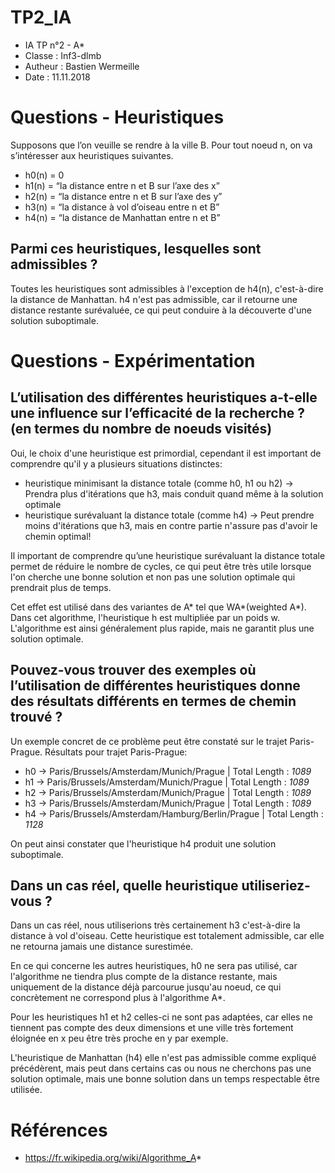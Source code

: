 # TP2_IA
- IA TP n°2 - A*
- Classe : Inf3-dlmb
- Autheur : Bastien Wermeille
- Date : 11.11.2018

# Questions - Heuristiques
Supposons que l’on veuille se rendre à la ville B. Pour tout noeud n, on va s’intéresser aux heuristiques
suivantes.
- h0(n) = 0
- h1(n) = “la distance entre n et B sur l’axe des x”
- h2(n) = “la distance entre n et B sur l’axe des y”
- h3(n) = “la distance à vol d’oiseau entre n et B”
- h4(n) = “la distance de Manhattan entre n et B”

## Parmi ces heuristiques, lesquelles sont admissibles ?
Toutes les heuristiques sont admissibles à l'exception de h4(n), c'est-à-dire la distance de Manhattan. h4 n'est pas admissible, car il retourne une distance restante surévaluée, ce qui peut conduire à la découverte d'une solution suboptimale.

# Questions - Expérimentation
## L’utilisation des différentes heuristiques a-t-elle une influence sur l’efficacité de la recherche ?(en termes du nombre de noeuds visités)
Oui, le choix d'une heuristique est primordial, cependant il est important de comprendre qu'il y a plusieurs situations distinctes:
- heuristique minimisant la distance totale (comme h0, h1 ou h2) -> Prendra plus d'itérations que h3, mais conduit quand même à la solution optimale
- heuristique surévaluant la distance totale (comme h4) -> Peut prendre moins d'itérations que h3, mais en contre partie n'assure pas d'avoir le chemin optimal!

Il important de comprendre qu’une heuristique surévaluant la distance totale permet de réduire le nombre de cycles, ce qui peut être très utile lorsque l'on cherche une bonne solution et non pas une solution optimale qui prendrait plus de temps.

Cet effet est utilisé dans des variantes de A* tel que WA*(weighted A*). Dans cet algorithme, l'heuristique h est multipliée par un poids w. L'algorithme est ainsi généralement plus rapide, mais ne garantit plus une solution optimale.

## Pouvez-vous trouver des exemples où l’utilisation de différentes heuristiques donne des résultats différents en termes de chemin trouvé ?
Un exemple concret de ce problème peut être constaté sur le trajet Paris-Prague.
Résultats pour trajet Paris-Prague:
- h0 -> Paris/Brussels/Amsterdam/Munich/Prague | Total Length : *1089*
- h1 -> Paris/Brussels/Amsterdam/Munich/Prague | Total Length : *1089*
- h2 -> Paris/Brussels/Amsterdam/Munich/Prague | Total Length : *1089*
- h3 -> Paris/Brussels/Amsterdam/Munich/Prague | Total Length : *1089*
- h4 -> Paris/Brussels/Amsterdam/Hamburg/Berlin/Prague | Total Length : *1128*

On peut ainsi constater que l'heuristique h4 produit une solution suboptimale.

## Dans un cas réel, quelle heuristique utiliseriez-vous ?
Dans un cas réel, nous utiliserions très certainement h3 c'est-à-dire la distance à vol d'oiseau. Cette heuristique est totalement admissible, car elle ne retourna jamais une distance surestimée.

En ce qui concerne les autres heuristiques, h0 ne sera pas utilisé, car l'algorithme ne tiendra plus compte de la distance restante, mais uniquement de la distance déjà parcourue jusqu'au noeud, ce qui concrètement ne correspond plus à l'algorithme A*.

Pour les heuristiques h1 et h2 celles-ci ne sont pas adaptées, car elles ne tiennent pas compte des deux dimensions et une ville très fortement éloignée en x peu être très proche en y par exemple.

L'heuristique de Manhattan (h4) elle n'est pas admissible comme expliqué précédèrent, mais peut dans certains cas ou nous ne cherchons pas une solution optimale, mais une bonne solution dans un temps respectable être utilisée.

# Références
- https://fr.wikipedia.org/wiki/Algorithme_A*